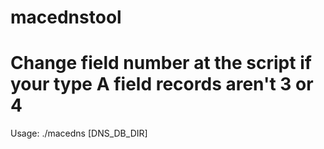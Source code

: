 # macednstool
# Change field number at the script if your type A field records aren't 3 or 4
Usage: ./macedns [DNS_DB_DIR]
